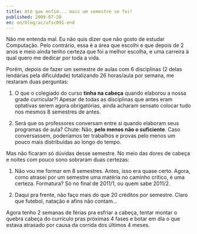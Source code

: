 ```yaml
---
title: Até que enfim... mais um semestre se foi!
published: 2009-07-20
en: en/blog/ac/ufsc091-end
---
```


Não me entenda mal. Eu não quis dizer que não gosto de estudar Computação.
Pelo contrário, essa é a área que escolhi e que depois de 2 anos e meio ainda tenho certeza que foi a melhor escolha,
e uma carreira à qual quero me dedicar por toda a vida.

Porém, depois de fazer um semestre de aulas com 6 disciplinas (2 delas lendárias pela dificuldade) totalizando 26 horas/aula por semana,
me restaram duas perguntas:

<!--more-->

  1. O que o colegiado do curso **tinha na cabeça** quando elaborou a nossa grade curricular?!
     Apesar de todas as disciplinas que antes eram optativas serem agora obrigatórias,
     ainda acharam sensato colocar tudo nos mesmos 8 semestres de antes.

  2. Será que os professores conversam entre si quando elaboram seus programas de aula?
     Chute: Não, **pelo menos não o suficiente**. 
     Caso conversassem, poderíamos ter trabalhos e provas pelo menos um pouco mais distribuídas ao longo do tempo.

Mas não ficaram só dúvidas desse semestre. No meio das dores de cabeça e noites com pouco sono sobraram duas certezas:

  1. Não vou me formar em 8 semestres. Antes, isso era quase certo. 
     Agora, como atrasei por um semestre uma matéria no caminho crítico, é uma certeza.
     Formatura? Só no final de 2011/1, ou quem sabe 2011/2.

  2. Daqui pra frente, não faço mais do que 20 créditos por semestre. Claro que futebol, natação e afins não contam...

Agora tenho 2 semanas de férias pra esfriar a cabeça, tentar montar o quebra cabeça do currículo pras próximas 4 fases e botar em dia o que estava atrasado por causa da corrida dos últimos 4 meses.

